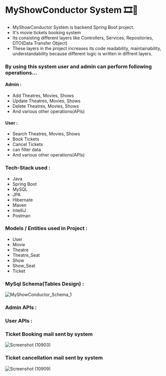 
# MyShowConductor System 🎞️🔖

- MyShowConductor System is backend Spring Boot project.
- It's movie tickets booking system
- Its consisting different layers like Controllers, Services, Repositories, DTO(Data Transfer Object)
- These layers in the project increases its code readability, maintainability, understandability because different logic is written in diffrent layers.


### By using this system user and admin can perform following operations...

#### Admin :
- Add Theatres, Movies, Shows
- Update Theatres, Movies, Shows
- Delete Theatres, Movies, Shows
- And various other operations(APIs)

#### User :
- Search Theatres, Movies, Shows
- Book Tickets
- Cancel Tickets
- can filter data 
- And various other operations(APIs)


### Tech-Stack used :
- Java
- Spring Boot
- MySQL
- JPA
- Hibernate
- Maven
- IntelliJ
- Postman 

### Models / Entities used in Project :
- User
- Movie
- Theatre
- Theatre_Seat
- Show
- Show_Seat
- Ticket

### MySql Schema(Tables Design) :
![MyShowConductor_Schema_1](https://github.com/viju-dev/MyShowConductor_System/assets/71461702/380157eb-cac7-4d76-b43c-fdb6ec9312c1)



### Admin APIs :

### User APIs :

### Ticket Booking mail sent by system
![Screenshot (10903)](https://github.com/viju-dev/MyShowConductor_System/assets/71461702/d31b635d-7d2d-445f-81b1-b1b49612ed23)

### Ticket cancellation mail sent by system
![Screenshot (10909)](https://github.com/viju-dev/MyShowConductor_System/assets/71461702/51c48587-9376-44b3-9cc0-394e2697f58b)


